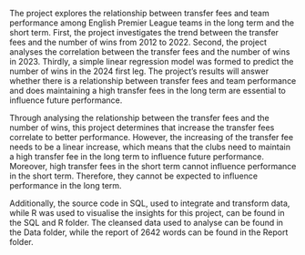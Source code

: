 The project explores the relationship between transfer fees and team performance among English Premier League teams in the long term and the short term. First, the project investigates the trend between the transfer fees and the number of wins from 2012 to 2022. Second, the project analyses the correlation between the transfer fees and the number of wins in 2023. Thirdly, a simple linear regression model was formed to predict the number of wins in the 2024 first leg. The project’s results will answer whether there is a relationship between transfer fees and team performance and does maintaining a high transfer fees in the long term are essential to influence future performance.


Through analysing the relationship between the transfer fees and the number of wins, this project determines that increase the transfer fees correlate to better performance. However, the increasing of the transfer fee needs to be a linear increase, which means that the clubs need to maintain a high transfer fee in the long term to influence future performance. Moreover, high transfer fees in the short term cannot influence performance in the short term. Therefore, they cannot be expected to influence performance in the long term.

Additionally, the source code in SQL, used to integrate and transform data, while R was used to visualise the insights for this project, can be found in the SQL and R folder.
The cleansed data used to analyse can be found in the Data folder, while the report of 2642 words can be found in the Report folder.

